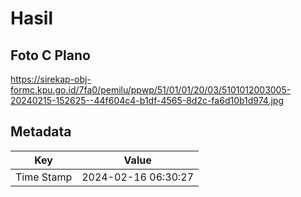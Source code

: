# Hasil

## Foto C Plano

https://sirekap-obj-formc.kpu.go.id/7fa0/pemilu/ppwp/51/01/01/20/03/5101012003005-20240215-152625--44f604c4-b1df-4565-8d2c-fa6d10b1d974.jpg


## Metadata

| Key        | Value               |
| ---------- | ------------------- |
| Time Stamp | 2024-02-16 06:30:27 |



